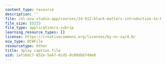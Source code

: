 ```yaml
---
content_type: resource
description: ''
file: /ol-ocw-studio-app/courses/24-912-black-matters-introduction-to-black-studies-spring-2017/1af16dc7852e5e678cd50c09dbbf49e8_apWRSZbJCyM.vtt
file_size: 55233
file_type: application/x-subrip
learning_resource_types: []
license: https://creativecommons.org/licenses/by-nc-sa/4.0/
ocw_type: OCWFile
resourcetype: Other
title: 3play caption file
uid: 1af16dc7-852e-5e67-8cd5-0c09dbbf49e8
---
```

